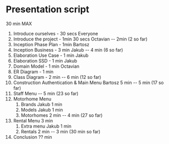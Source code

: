 # Presentation script

30 min MAX

1. Introduce ourselves - 30 secs Everyone
2. Introduce the project - 1min 30 secs Octavian
-- 2min (2 so far)
3. Inception Phase Plan - 1min Bartosz
4. Inception Business - 3 min Jakub
-- 4 min (6 so far)
5. Elaboration Use Case - 1 min Jakub
6. Elaboration SSD - 1 min Jakub
7. Domain Model - 1 min Octavian
8. ER Diagram - 1 min
9. Class Diagram - 2 min
-- 6 min (12 so far)
10. Construction Authentication & Main Menu Bartosz 5 min
-- 5 min (17 so far)
11. Staff Menu 
-- 5 min (23 so far)
12. Motorhome Menu
    1. Brands Jakub 1 min
    2. Models Jakub 1 min
    3. Motorhomes 2 min
-- 4 min (27 so far)
13. Rental Menu 3 min
    1. Extra menu Jakub 1 min
    2. Rentals 2 min
-- 3 min (30 min so far)
14. Conclusion ?? min